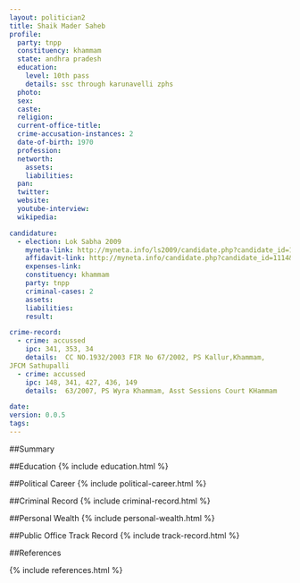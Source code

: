 ```yaml
---
layout: politician2
title: Shaik Mader Saheb
profile: 
  party: tnpp
  constituency: khammam
  state: andhra pradesh
  education: 
    level: 10th pass
    details: ssc through karunavelli zphs
  photo: 
  sex: 
  caste: 
  religion: 
  current-office-title: 
  crime-accusation-instances: 2
  date-of-birth: 1970
  profession: 
  networth: 
    assets: 
    liabilities: 
  pan: 
  twitter: 
  website: 
  youtube-interview: 
  wikipedia: 

candidature: 
  - election: Lok Sabha 2009
    myneta-link: http://myneta.info/ls2009/candidate.php?candidate_id=1114
    affidavit-link: http://myneta.info/candidate.php?candidate_id=1114&scan=original
    expenses-link: 
    constituency: khammam 
    party: tnpp
    criminal-cases: 2
    assets: 
    liabilities: 
    result:  

crime-record: 
  - crime: accussed
    ipc: 341, 353, 34
    details:  CC NO.1932/2003 FIR No 67/2002, PS Kallur,Khammam,
JFCM Sathupalli  
  - crime: accussed
    ipc: 148, 341, 427, 436, 149
    details:  63/2007, PS Wyra Khammam, Asst Sessions Court KHammam  

date: 
version: 0.0.5
tags: 
---
```

##Summary


##Education
{% include education.html %}


##Political Career
{% include political-career.html %}


##Criminal Record
{% include criminal-record.html %}


##Personal Wealth
{% include personal-wealth.html %}


##Public Office Track Record
{% include track-record.html %}


##References


{% include references.html %}